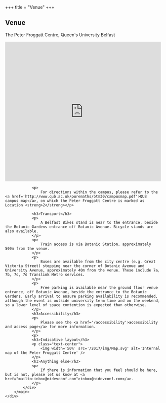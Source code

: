 +++
title = "Venue"
+++

<section class="row">
    <div class="main-container">
        <a id="top"></a>
        <main class="container generic">
            <div class="col-md-12 main">
                <h1>Venue</h1>
                <p>
                    The Peter Froggatt Centre, Queen's University Belfast
                </p>
                <iframe src="https://www.google.com/maps/embed?pb=!1m18!1m12!1m3!1d2312.095053752075!2d-5.9356652841145!3d54.584699180257225!2m3!1f0!2f0!3f0!3m2!1i1024!2i768!4f13.1!3m3!1m2!1s0x486108efde6570dd%3A0x9ed1910675dd5799!2sPeter+Froggatt+Centre!5e0!3m2!1sen!2suk!4v1496080304509" frameborder="0" style="width:100%; height:450px; border:0" allowfullscreen></iframe>

                <p>
                    For directions within the campus, please refer to the <a href='http://www.qub.ac.uk/puremaths/btm30/campusmap.pdf'>QUB campus map</a>, on which the Peter Froggatt Centre is marked as Location <strong>2</strong></p>

                <h3>Transport</h3>
                <p>
                    A Belfast Bikes stand is near to the entrance, beside the Botanic Gardens entrance off Botanic Avenue. Bicycle stands are also available.
                </p>
                <p>
                    Train access is via Botanic Station, approximately 500m from the venue.
                </p>
                <p>
                    Buses are available from the city centre (e.g. Great Victoria Street) stopping near the corner of Botanic Avenue and University Avenue, approximately 40m from the venue. These include 7a, 7b, 7c, 7d Translink Metro services.
                </p>
                <p>
                    Free parking is available near the ground floor venue entrance, off Botanic Avenue, beside the entrance to the Botanic Gardens. Early arrival to ensure parking availability is recommended, although the event is outside university term time and on the weekend, so a lower level of space contention is expected than otherwise.
                </p>
                <h3>Accessibility</h3>
                <p>
                    Please see the <a href='/accessibility'>accessibility and access page</a> for more information.
                </p>
                <p>
                <h3>Indicative layout</h3>
                <p class="text-center">
                    <img width='50%' src='/2017/img/Map.svg' alt='Internal map of the Peter Froggatt Centre' />
                </p>
                <h3>Anything else</h3>
                <p>
                    If there is information that you feel should be here, but is not, please let us know at <a href="mailto:inbox@nidevconf.com">inbox@nidevconf.com</a>.
                </p>
            </div>
        </main>
    </div>
</section>
